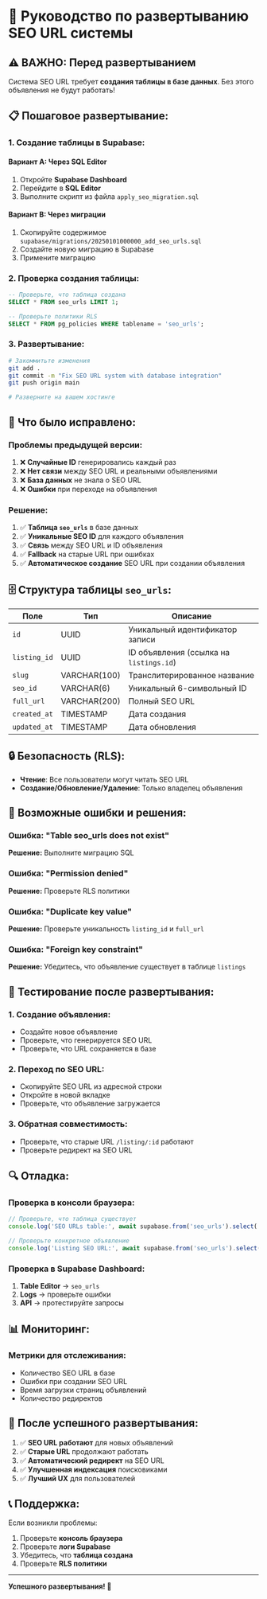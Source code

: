 # 🚀 Руководство по развертыванию SEO URL системы

## ⚠️ **ВАЖНО: Перед развертыванием**

Система SEO URL требует **создания таблицы в базе данных**. Без этого объявления не будут работать!

## 📋 **Пошаговое развертывание:**

### **1. Создание таблицы в Supabase:**

#### **Вариант A: Через SQL Editor**
1. Откройте **Supabase Dashboard**
2. Перейдите в **SQL Editor**
3. Выполните скрипт из файла `apply_seo_migration.sql`

#### **Вариант B: Через миграции**
1. Скопируйте содержимое `supabase/migrations/20250101000000_add_seo_urls.sql`
2. Создайте новую миграцию в Supabase
3. Примените миграцию

### **2. Проверка создания таблицы:**

```sql
-- Проверьте, что таблица создана
SELECT * FROM seo_urls LIMIT 1;

-- Проверьте политики RLS
SELECT * FROM pg_policies WHERE tablename = 'seo_urls';
```

### **3. Развертывание:**

```bash
# Закоммитьте изменения
git add .
git commit -m "Fix SEO URL system with database integration"
git push origin main

# Разверните на вашем хостинге
```

## 🔧 **Что было исправлено:**

### **Проблемы предыдущей версии:**
1. ❌ **Случайные ID** генерировались каждый раз
2. ❌ **Нет связи** между SEO URL и реальными объявлениями
3. ❌ **База данных** не знала о SEO URL
4. ❌ **Ошибки** при переходе на объявления

### **Решение:**
1. ✅ **Таблица `seo_urls`** в базе данных
2. ✅ **Уникальные SEO ID** для каждого объявления
3. ✅ **Связь** между SEO URL и ID объявления
4. ✅ **Fallback** на старые URL при ошибках
5. ✅ **Автоматическое создание** SEO URL при создании объявления

## 🗄️ **Структура таблицы `seo_urls`:**

| Поле | Тип | Описание |
|------|-----|----------|
| `id` | UUID | Уникальный идентификатор записи |
| `listing_id` | UUID | ID объявления (ссылка на `listings.id`) |
| `slug` | VARCHAR(100) | Транслитерированное название |
| `seo_id` | VARCHAR(6) | Уникальный 6-символьный ID |
| `full_url` | VARCHAR(200) | Полный SEO URL |
| `created_at` | TIMESTAMP | Дата создания |
| `updated_at` | TIMESTAMP | Дата обновления |

## 🔒 **Безопасность (RLS):**

- **Чтение**: Все пользователи могут читать SEO URL
- **Создание/Обновление/Удаление**: Только владелец объявления

## 🚨 **Возможные ошибки и решения:**

### **Ошибка: "Table seo_urls does not exist"**
**Решение:** Выполните миграцию SQL

### **Ошибка: "Permission denied"**
**Решение:** Проверьте RLS политики

### **Ошибка: "Duplicate key value"**
**Решение:** Проверьте уникальность `listing_id` и `full_url`

### **Ошибка: "Foreign key constraint"**
**Решение:** Убедитесь, что объявление существует в таблице `listings`

## 📱 **Тестирование после развертывания:**

### **1. Создание объявления:**
- Создайте новое объявление
- Проверьте, что генерируется SEO URL
- Проверьте, что URL сохраняется в базе

### **2. Переход по SEO URL:**
- Скопируйте SEO URL из адресной строки
- Откройте в новой вкладке
- Проверьте, что объявление загружается

### **3. Обратная совместимость:**
- Проверьте, что старые URL `/listing/:id` работают
- Проверьте редирект на SEO URL

## 🔍 **Отладка:**

### **Проверка в консоли браузера:**
```javascript
// Проверьте, что таблица существует
console.log('SEO URLs table:', await supabase.from('seo_urls').select('*').limit(1));

// Проверьте конкретное объявление
console.log('Listing SEO URL:', await supabase.from('seo_urls').select('*').eq('listing_id', 'YOUR_LISTING_ID').single());
```

### **Проверка в Supabase Dashboard:**
1. **Table Editor** → `seo_urls`
2. **Logs** → проверьте ошибки
3. **API** → протестируйте запросы

## 📊 **Мониторинг:**

### **Метрики для отслеживания:**
- Количество SEO URL в базе
- Ошибки при создании SEO URL
- Время загрузки страниц объявлений
- Количество редиректов

## 🚀 **После успешного развертывания:**

1. ✅ **SEO URL работают** для новых объявлений
2. ✅ **Старые URL** продолжают работать
3. ✅ **Автоматический редирект** на SEO URL
4. ✅ **Улучшенная индексация** поисковиками
5. ✅ **Лучший UX** для пользователей

## 📞 **Поддержка:**

Если возникли проблемы:
1. Проверьте **консоль браузера**
2. Проверьте **логи Supabase**
3. Убедитесь, что **таблица создана**
4. Проверьте **RLS политики**

---

**Успешного развертывания! 🎉**